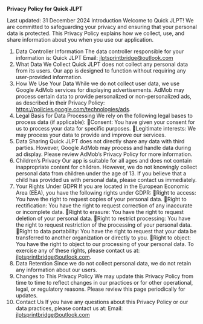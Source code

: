 **Privacy Policy for Quick JLPT**

Last updated: 31 December 2024
Introduction
Welcome to Quick JLPT!
We are committed to safeguarding your privacy and ensuring that your personal data is protected. This Privacy Policy explains how we collect, use, and share information about you when you use our application.
1. Data Controller Information
The data controller responsible for your information is:
Quick JLPT
Email: jlptsprintbridge@outlook.com
2. What Data We Collect
Quick JLPT does not collect any personal data from its users. Our app is designed to function without requiring any user-provided information.
3. How We Use Your Data
While we do not collect user data, we use Google AdMob services for displaying advertisements. AdMob may process certain data to provide personalized or non-personalized ads, as described in their Privacy Policy: https://policies.google.com/technologies/ads.
4. Legal Basis for Data Processing
We rely on the following legal bases to process data (if applicable):
Consent: You have given your consent for us to process your data for specific purposes.
Legitimate interests: We may process your data to provide and improve our services.
5. Data Sharing
Quick JLPT does not directly share any data with third parties. However, Google AdMob may process and handle data during ad display. Please review AdMob’s Privacy Policy for more information.
6. Children’s Privacy
Our app is suitable for all ages and does not contain inappropriate content for children. However, we do not knowingly collect personal data from children under the age of 13. If you believe that a child has provided us with personal data, please contact us immediately.
7. Your Rights Under GDPR
If you are located in the European Economic Area (EEA), you have the following rights under GDPR:
Right to access: You have the right to request copies of your personal data.
Right to rectification: You have the right to request correction of any inaccurate or incomplete data.
Right to erasure: You have the right to request deletion of your personal data.
Right to restrict processing: You have the right to request restriction of the processing of your personal data.
Right to data portability: You have the right to request that your data be transferred to another organization or directly to you.
Right to object: You have the right to object to our processing of your personal data.
To exercise any of these rights, please contact us at: jlptsprintbridge@outlook.com.
8. Data Retention
Since we do not collect personal data, we do not retain any information about our users.
9. Changes to This Privacy Policy
We may update this Privacy Policy from time to time to reflect changes in our practices or for other operational, legal, or regulatory reasons. Please review this page periodically for updates.
10. Contact Us
If you have any questions about this Privacy Policy or our data practices, please contact us at:
Email: jlptsprintbridge@outlook.com 
